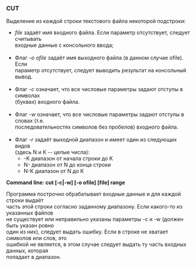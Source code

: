 <h3>CUT</h3>

Выделение из каждой строки текстового файла некоторой подстроки: <br/>
<ul>
<li> <i>file</i> задаёт имя входного файла. Если параметр отсутствует, следует считывать <br/>
входные данные с консольного ввода;</li><br/>
<li> Флаг <i>-o ofile</i> задаёт имя выходного файла (в данном случае ofile). Если <br/>
параметр отсутствует, следует выводить результат на консольный вывод.</li><br/>
<li> Флаг <i>-с</i> означает, что все числовые параметры задают отступы в символах <br/>
(буквах) входного файла.</li><br/>
<li> Флаг <i>-w</i> означает, что все числовые параметры задают отступы в словах (т.е. <br/>
последовательностях символов без пробелов) входного файла.</li><br/>
<li> Флаг <i>-r</i> задаёт выходной диапазон и имеет один из следующих видов <br/>
(здесь N и К -- целые числа): <br/>

<ul>
<li> -K диапазон от начала строки до K </li>
<li> N- диапазон от N до конца строки </li>
<li> N-K диапазон от N до K</li>
</ul>
</ul>
        
<b>Command line: cut [-c|-w] [-o ofile] [file] range</b><br/>

Программа построчно обрабатывает входные данные и для каждой строки выдаёт <br/>
часть этой строки согласно заданному диапазону. Если какого-то из указанных файлов <br/>
не существует или неправильно указаны параметры -c и -w (должен быть указан ровно <br/>
один из них), следует выдать ошибку. Если в строке не хватает символов или слов, это <br/>
ошибкой не является, в этом случае следует выдать ту часть входных данных, которая <br/>
попадает в диапазон.
